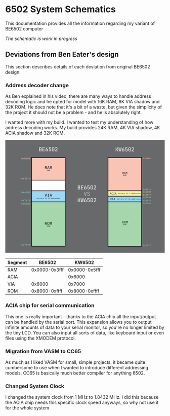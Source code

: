 # 6502 System Schematics

This documentation provides all the information regarding my variant of BE6502 computer

*The schematic is work in progress*

## Deviations from Ben Eater's design
This section describes details of each deviation from original BE6502 design.


### Address decoder change
As Ben explained in his video, there are many ways to handle address decoding logic and he opted for model with 16K RAM,
8K VIA shadow and 32K ROM. He does note that it's a bit of a waste, 
but given the simplicity of the project it should not be a problem - and he is absolutely right.

I wanted more with my build. I wanted to test my understanding of how address decoding works.
My build provides 24K RAM, 4K VIA shadow, 4K ACIA shadow and 32K ROM.

<img src="./address-compare.png?raw=true" width="800px" alt="Address Compare Image">

| Segment | BE6502        | KW6502        |
|---------|---------------|---------------|
| RAM     | 0x0000-0x3fff | 0x0000-0x5fff |
| ACIA    |               | 0x6000        |
| VIA     | 0x6000        | 0x7000        |
| ROM     | 0x8000-0xffff | 0x8000-0xffff |


### ACIA chip for serial communication
This one is really important - thanks to the ACIA chip all the input/output can be handled by the serial port.
This expansion allows you to output infinite amounts of data to your serial monitor, so you're no longer limited by the tiny LCD.
You can also input all sorts of data, like keyboard input or even files using the XMODEM protocol.


### Migration from VASM to CC65
As much as I liked VASM for small, simple projects, it became quite cumbersome to use when I wanted to introduce
different addressing models. CC65 is basically much better compiler for anything 6502.


### Changed System Clock
I changed the system clock from 1 MHz to 1.8432 MHz. 
I did this because the ACIA chip needs this specific clock speed anyways, so why not use it for the whole system
